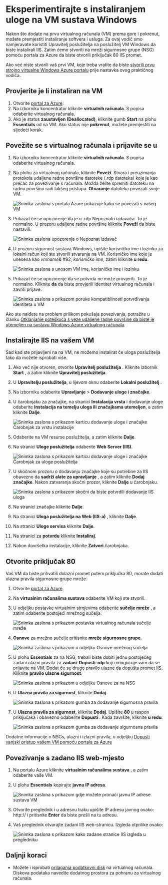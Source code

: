 <properties
    pageTitle="Instalirajte IIS na vaš prvi VM Windows | Microsoft Azure"
    description="Eksperimentirajte s prvom virtualnog računala Windows instalacijom IIS i otvaranje priključka 80 pomoću portala za Azure."
    keywords=""
    services="virtual-machines-windows"
    documentationCenter=""
    authors="cynthn"
    manager="timlt"
    editor=""
    tags="azure-resource-manager"/>
<tags
    ms.service="virtual-machines-windows"
    ms.workload="infrastructure-services"
    ms.tgt_pltfrm="vm-windows"
    ms.devlang="na"
    ms.topic="article"
    ms.date="09/06/2016"
    ms.author="cynthn"/>

# <a name="experiment-with-installing-a-role-on-your-windows-vm"></a>Eksperimentirajte s instaliranjem uloge na VM sustava Windows
    
Nakon što dodate na prvu virtualnog računala (VM) prema gore i pokrenut, možete premjestiti instaliranje softvera i usluga. Za ovaj vodič smo namjeravate koristiti Upravitelj poslužitelja na poslužitelj VM Windows da biste instalirali IIS. Zatim ćemo stvoriti na mreži sigurnosne grupe (NSG) pomoću portala za Azure da biste otvorili priključak 80 IIS promet. 

Ako već niste stvorili vaš prvi VM, koje treba vratite da biste [stvorili prvu strojno virtualne Windows Azure portalu](virtual-machines-windows-hero-tutorial.md) prije nastavka ovog praktičnog vodiča.

## <a name="make-sure-the-vm-is-running"></a>Provjerite je li instaliran na VM

1. Otvorite [portal za Azure](https://portal.azure.com).
2. Na izborniku koncentrator kliknite **virtualnih računala**. S popisa odaberite virtualnog računala.
3. Ako je status **zaustavljen (Deallocated)**, kliknite gumb **Start** na plohu **Essentials** od na VM. Ako status nije **pokrenut**, možete premjestiti na sljedeći korak.

## <a name="connect-to-the-virtual-machine-and-sign-in"></a>Povežite se s virtualnog računala i prijavite se u

1.  Na izborniku koncentrator kliknite **virtualnih računala**. S popisa odaberite virtualnog računala.

3. Na plohu za virtualnog računala, kliknite **Poveži**. Stvara i preuzimanja protokola udaljene radne površine datoteke (.rdp datoteka) koje je kao prečac za povezivanje s računala. Možda želite spremiti datoteku na radnu površinu radi lakšeg pristupa. **Otvaranje** datoteka povezati svoje VM.

    ![Snimka zaslona s portala Azure pokazuje kako se povezati s vašeg VM](./media/virtual-machines-windows-hero-tutorial/connect.png)

4. Prikazat će se upozorenje da je u .rdp Nepoznato izdavača. To je normalno. U prozoru udaljene radne površine kliknite **Poveži** da biste nastavili.

    ![Snimka zaslona upozorenja o Nepoznat izdavač](./media/virtual-machines-windows-hero-tutorial/rdp-warn.png)

5. U prozoru sigurnost sustava Windows, upišite korisničko ime i lozinku za lokalni račun koji ste stvorili stvaranja na VM. Korisničko ime koje je unesena kao *vmname*& #92; *korisničko ime*, zatim kliknite **u redu**.

    ![Snimka zaslona s unosom VM ime, korisničko ime i lozinku](./media/virtual-machines-windows-hero-tutorial/credentials.png)
    
6.  Prikazat će se upozorenje da se potvrda ne može provjeriti. To je normalno. Kliknite **da** da biste provjerili identitet virtualnog računala i završi prijave.

    ![Snimka zaslona s prikazom poruke kompatibilnosti potvrđivanja identiteta u VM](./media/virtual-machines-windows-hero-tutorial/cert-warning.png)


Ako ste naiđete na problem prilikom pokušaja povezivanja, potražite u članku [Otklanjanje poteškoća s veze udaljene radne površine da biste je utemeljen na sustavu Windows Azure virtualnog računala](virtual-machines-windows-troubleshoot-rdp-connection.md).


## <a name="install-iis-on-your-vm"></a>Instalirajte IIS na vašem VM

Sad kad ste prijavljeni na na VM, ne možemo instalirat će uloga poslužitelja tako da možete isprobati više.

1. Ako već nije otvoren, otvorite **Upravitelj poslužitelja** . Kliknite izbornik **Start** , a zatim kliknite **Upravitelj poslužitelja**.
2. U **Upravitelju poslužitelja**, u lijevom oknu odaberite **Lokalni poslužitelj** . 
3. Na izborniku odaberite **Upravljanje** > **Dodavanje uloge i značajke**.
4. U čarobnjaku za značajke, na stranici **Instalacija vrsta** i dodavanje uloge odaberite **Instalacija na temelju uloga ili značajkama utemeljen**, a zatim kliknite **Dalje**.

    ![Snimka zaslona s prikazom karticu dodavanje uloge i značajke Čarobnjak za vrstu instalacije](./media/virtual-machines-windows-hero-tutorial/role-wizard.png)

5. Odaberite na VM resurse poslužitelja, a zatim kliknite **Dalje**.
6. Na stranici **Uloge poslužitelja** odaberite **Web Server (IIS)**.

    ![Snimka zaslona s prikazom karticu dodavanje uloge i značajke Čarobnjak za uloge poslužitelja](./media/virtual-machines-windows-hero-tutorial/add-iis.png)

7. U skočnom prozoru o dodavanju značajke koje su potrebne za IIS obavezno da **sadrži alate za upravljanje** , a zatim kliknite **Dodaj značajke**. Nakon zatvaranja skočni prozor, kliknite **Dalje** u čarobnjaku.

    ![Snimka zaslona s prikazom skočni da biste potvrdili dodavanje IIS uloga](./media/virtual-machines-windows-hero-tutorial/confirm-add-feature.png)

8. Na stranici značajke kliknite **Dalje**.
9. Na stranici **Uloga poslužitelja na Web (IIS-a)** , kliknite **Dalje**. 
10. Na stranici **Uloge servisa** kliknite **Dalje**. 
11. Na stranici za **potvrdu** kliknite **Instaliraj**. 
12. Nakon dovršetka instalacije, kliknite **Zatvori** čarobnjaka.



## <a name="open-port-80"></a>Otvorite priključak 80 

Vaš VM da biste prihvatili dolazni promet putem priključka 80, morate dodati ulazna pravila sigurnosne grupe mreže. 

1. Otvorite [portal za Azure](https://portal.azure.com).
2. Na **virtualnim računalima sustava** odaberite VM koji ste stvorili.
3. U odjeljku postavke virtualnim strojevima odaberite **sučelje mreže** , a zatim odaberite postojeći mrežnog sučelja.

    ![Snimka zaslona s prikazom postavka virtualnog računala sučelje mreže](./media/virtual-machines-windows-hero-tutorial/network-interface.png)

4. **Osnove** za mrežno sučelje pritisnite **mreže sigurnosne grupe**.

    ![Snimka zaslona s prikazom u odjeljku Osnove mrežnog sučelja](./media/virtual-machines-windows-hero-tutorial/select-nsg.png)

5. U plohu **Essentials** za na NSG, trebali biste dobiti jednu postojećeg zadani ulazni pravila za **zadani-Dopusti-rdp** koji omogućuje vam da se prijavite na VM. Dodat će se drugo pravilo ulazne da dopušta promet IIS. Kliknite **pravilo ulazne sigurnost**.

    ![Snimka zaslona s prikazom u odjeljku Osnove za na NSG](./media/virtual-machines-windows-hero-tutorial/inbound.png)

6. U **Ulazna pravila za sigurnost**, kliknite **Dodaj**.

    ![Snimka zaslona s prikazom gumba za dodavanje sigurnosna pravila](./media/virtual-machines-windows-hero-tutorial/add-rule.png)

7. U **Ulazna pravila za sigurnost**, kliknite **Dodaj**. Upišite **80** u raspon priključaka i obavezno odaberite **Dopusti** . Kada završite, kliknite **u redu**.

    ![Snimka zaslona s prikazom gumba za dodavanje sigurnosna pravila](./media/virtual-machines-windows-hero-tutorial/port-80.png)
 
Dodatne informacije o NSGs, ulazni i izlazni pravila, u odjeljku [Dopusti vanjski pristup vašem VM pomoću portala za Azure](virtual-machines-windows-nsg-quickstart-portal.md)
 
## <a name="connect-to-the-default-iis-website"></a>Povezivanje s zadano IIS web-mjesto

1. Na portalu Azure kliknite **virtualnim računalima sustava** , a zatim odaberite vaše VM.
2. U plohu **Essentials** kopirajte **javnu IP adresa**.

    ![Snimka zaslona s prikazom gdje možete pronaći javnu IP adrese sustava VM](./media/virtual-machines-windows-hero-tutorial/ipaddress.png)

2. Otvorite preglednik i u adresnu traku upišite IP adresu javnog ovako: http://<publicIPaddress> i pritisnite **Enter** da biste prešli na tu adresu.
3. Vaš preglednik otvarajte zadani IIS web-stranicu. Izgleda otprilike ovako:

    ![Snimka zaslona s prikazom kako zadane stranice IIS izgleda u pregledniku](./media/virtual-machines-windows-hero-tutorial/iis-default.png)

    

## <a name="next-steps"></a>Daljnji koraci

- Možete i isprobati [prilaganja podatkovni disk](virtual-machines-windows-attach-disk-portal.md) na virtualnog računala. Diskova podataka navedite dodatnog prostora za pohranu za virtualnog računala.
